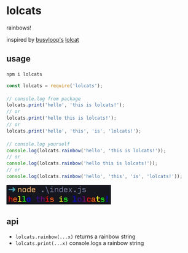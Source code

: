 # lolcats

rainbows!

inspired by [busyloop's](https://github.com/busyloop) [lolcat](https://github.com/busyloop/lolcat)

## usage

`npm i lolcats`

```javascript
const lolcats = require('lolcats');

// console.log from package
lolcats.print('hello', 'this is lolcats!');
// or
lolcats.print('hello this is lolcats!');
// or
lolcats.print('hello', 'this', 'is', 'lolcats!');

// console.log yourself
console.log(lolcats.rainbow('hello', 'this is lolcats!'));
// or
console.log(lolcats.rainbow('hello this is lolcats!'));
// or
console.log(lolcats.rainbow('hello', 'this', 'is', 'lolcats!'));
```

![example](media/screenshot.jpg)

## api

- `lolcats.rainbow(...x)` returns a rainbow string
- `lolcats.print(...x)` console.logs a rainbow string
